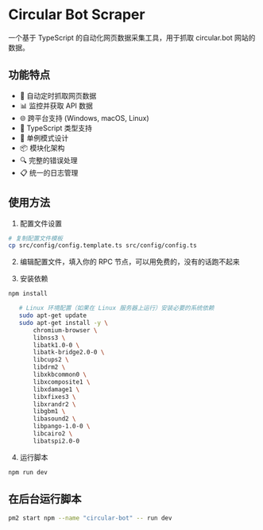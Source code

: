 # Circular Bot Scraper

一个基于 TypeScript 的自动化网页数据采集工具，用于抓取 circular.bot 网站的数据。

## 功能特点

- 🔄 自动定时抓取网页数据
- 📊 监控并获取 API 数据
- 🌐 跨平台支持 (Windows, macOS, Linux)
- 📝 TypeScript 类型支持
- 🎯 单例模式设计
- 📦 模块化架构
- 🔍 完整的错误处理
- 📋 统一的日志管理

## 使用方法

1. 配置文件设置

```bash
# 复制配置文件模板
cp src/config/config.template.ts src/config/config.ts
```

2. 编辑配置文件，填入你的 RPC 节点，可以用免费的，没有的话跑不起来

3. 安装依赖

```bash
npm install
```

```bash
   # Linux 环境配置（如果在 Linux 服务器上运行）安装必要的系统依赖
   sudo apt-get update
   sudo apt-get install -y \
       chromium-browser \
       libnss3 \
       libatk1.0-0 \
       libatk-bridge2.0-0 \
       libcups2 \
       libdrm2 \
       libxkbcommon0 \
       libxcomposite1 \
       libxdamage1 \
       libxfixes3 \
       libxrandr2 \
       libgbm1 \
       libasound2 \
       libpango-1.0-0 \
       libcairo2 \
       libatspi2.0-0
```

4. 运行脚本

```bash
npm run dev
```

## 在后台运行脚本

```bash
pm2 start npm --name "circular-bot" -- run dev
```
